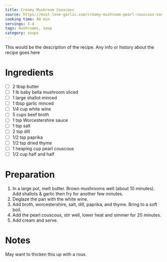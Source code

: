 ```yaml
---
title: Creamy Mushroom Couscous
source: https://must-love-garlic.com/creamy-mushroom-pearl-couscous-soup/
cooking time: 40 min
servings: 3-4
tags: mushrooms, soup
category: soups
---
```


This would be the description of the recipe. Any info or history about the recipe goes here

Ingredients
===========

* [ ] 2 tbsp butter
* [ ] 1 lb baby bella mushroom sliced
* [ ] 1 large shallot minced
* [ ] 1 tbsp garlic minced
* [ ] 1/4 cup white wine
* [ ] 5 cups beef broth
* [ ] 1 tsp Worcestershire sauce
* [ ] 1 tsp salt
* [ ] 2 tsp dill
* [ ] 1/2 tsp paprika
* [ ] 1/2 tsp dried thyme
* [ ] 1 heaping cup pearl couscous
* [ ] 1/2 cup half and half

Preparation
===========
1. In a large pot, melt butter. Brown mushrooms well (about 10 minutes). Add shallots & garlic then fry for another few minutes.
2. Deglaze the pan with the white wine. 
3. Add broth, worcestershire, salt, dill, paprika, and thyme. Bring to a soft boil.
4. Add the pearl couscous, stir well, lower heat and simmer for 20 minutes.
5. Add cream and serve.

Notes
=====

May want to thicken this up with a roux.
